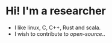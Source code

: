 # Hi! I'm a researcher
 - I like linux, C, C++, Rust and scala.
 - I wish to contribute to *open-source*..

    


